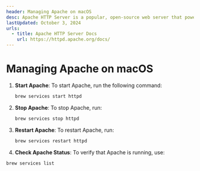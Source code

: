 ```yaml
---
header: Managing Apache on macOS
desc: Apache HTTP Server is a popular, open-source web server that powers websites and applications by serving HTTP requests.
lastUpdated: October 3, 2024
urls:
  - title: Apache HTTP Server Docs
    url: https://httpd.apache.org/docs/
---
```


# Managing Apache on macOS

1. **Start Apache**: To start Apache, run the following command:

   ```bash
   brew services start httpd
   ```

2. **Stop Apache**: To stop Apache, run:

   ```bash
   brew services stop httpd
   ```

3. **Restart Apache**: To restart Apache, run:

   ```bash
   brew services restart httpd
   ```

4. **Check Apache Status**: To verify that Apache is running, use:

```bash
brew services list
```
